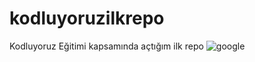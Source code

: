 # kodluyoruzilkrepo
Kodluyoruz Eğitimi kapsamında açtığım ilk repo
![google](https://user-images.githubusercontent.com/57796847/177532175-69115ee9-484f-4bd5-a8d1-cd84123ba5bc.png)
